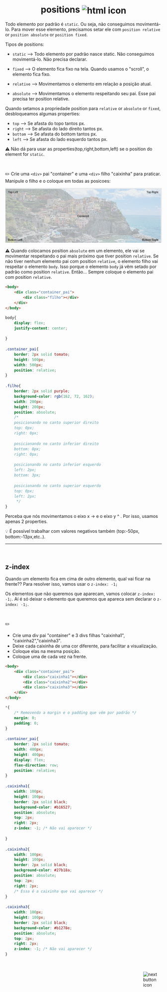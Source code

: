<h1 align="center">
    positions
    <img src="https://cdn-icons-png.flaticon.com/512/3162/3162255.png" alt="html icon" width="90px" align="center" >
</h1>

Todo elemento por padrão é `static`. Ou seja, não conseguimos movimentá-lo. Para mover esse elemento, precisamos setar ele com `position relative` or `position absolute` or `position fixed`.

Tipos de positions:

- `static` --> Todo elemento por padrão nasce static. Não conseguimos movimentá-lo. Não precisa declarar.

- `fixed` --> O elemento fica fixo na tela. Quando usamos o "scroll", o elemento fica fixo.
  
- `relative` --> Movimentamos o elemento em relação a posição atual.

- `absolute` --> Movimentamos o elemento respeitando seu pai. Esse pai precisa ter position relative.

Quando setamos a propriedade position para `relative` or `absolute` or `fixed`, desbloqueamos algumas properties:

- `top` --> Se afasta do topo tantos px.
- `right` --> Se afasta do lado direito tantos px.
- `bottom` --> Se afasta do bottom tantos px.
- `left` --> Se afasta do lado esquerdo tantos px.

:warning: Não dá para usar as properties(top,right,bottom,left) se o position do element for `static`.

<br>

:pencil2: Crie uma `<div>` pai "container" e uma `<div>` filho "caixinha" para praticar. Manipule o filho e o coloque em todas as posicoes: <br>

<img src="./position_example.png" alt="image position example" width="600px">

<br>

:warning: Quando colocamos position `absolute` em um elemento, ele vai se movimentar respeitando o pai mais próximo que tiver position `relative`. Se não tiver nenhum elemento pai com position `relative`, o elemento filho vai respeitar o elemento `body`. Isso porque o elemento `body` já vêm setado por padrão como position `relative`. Então... Sempre coloque o elemento pai com position `relative`.

```html
<body>
    <div class="container_pai">
        <div class="filho"></div>
    </div>
</body>
```

```css
body{
    display: flex;
    justify-content: center;
    
}

.container_pai{
    border: 2px solid tomato;
    height: 500px;
    width: 500px;
    position: relative; 
}

.filho{
    border: 2px solid purple;
    background-color: rgb(162, 72, 162);
    width: 200px;
    height: 200px;
    position: absolute;
    /* 
    posicionando no canto superior direito
    top: 0px;
    right: 0px;

    posicionando no canto inferior direito
    bottom: 0px;
    right: 0px;

    posicionando no canto inferior esquerdo
    left: 2px;
    bottom: 3px;

    posicionando no canto superior esquerdo
    top: 0px;
    left: 2px;
     */
}
```
Perceba que nós movimentamos o eixo x -> e o eixo y ^ . Por isso, usamos apenas 2 properties.

:bulb: É possível trabalhar com valores negativos também (top:-50px, bottom:-13px,etc..).
<hr>
<br>

## z-index
Quando um elemento fica em cima de outro elemento, qual vai ficar na frente?? Para resolver isso, vamos usar o `z-index: -1;`

Os elementos que não queremos que aparecam, vamos colocar `z-index: -1;`. Aí é só deixar o elemento que queremos que apareca sem declarar o `z-index: -1;`.

<br>

:pencil2: 

- Crie uma div pai "container" e 3 divs filhas "caixinha1", "caixinha2","caixinha3".
- Deixe cada caixinha de uma cor diferente, para facilitar a visualização.
- Coloque elas na mesma posição.
- Coloque uma de cada vez na frente.

```html
<body>
    <div class="container_pai">
        <div class="caixinha1"></div>
        <div class="caixinha2"></div>
        <div class="caixinha3"></div>
    </div>
</body>
```

```css
*{
    /* Removendo a margin e o padding que vêm por padrão */
    margin: 0;
    padding: 0;
}

.container_pai{
    border: 2px solid tomato;
    width: 400px;
    height: 400px;
    display: flex;
    flex-direction: row;
    position: relative;
}

.caixinha1{
    width: 100px;
    height: 100px;
    border: 2px solid black;
    background-color: #b16527;
    position: absolute;
    top: 2px;
    right: 2px;
    z-index: -1; /* Não vai aparecer */
    
}

.caixinha2{
    width: 100px;
    height: 100px;
    border: 2px solid black;
    background-color: #27b18a;
    position: absolute;
    top: 2px;
    right: 2px;
    /* Essa é a caixinha que vai aparecer */
}

.caixinha3{
    width: 100px;
    height: 100px;
    border: 2px solid black;
    background-color: #b1278e;
    position: absolute;
    top: 2px;
    right: 2px;
    z-index: -1; /* Não vai aparecer */
}
```
  
<!-- Next page button-->
<br>
<br>

<a href="https://github.com/lGabrielDev/01.html_css/blob/main/2.CSS/4.flexbox/flexbox.md">
    <img src="https://cdn-icons-png.flaticon.com/512/5553/5553581.png" alt="next button icon" width="60px" align="right">
</a>